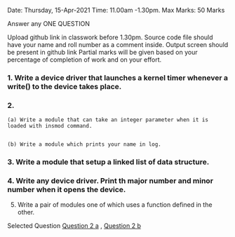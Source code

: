 Date: Thursday, 15-Apr-2021
Time: 11.00am -1.30pm.
Max Marks: 50 Marks

Answer any ONE QUESTION

Upload github link in classwork before 1.30pm.
Source code file should have your name and roll number as a comment inside.
Output screen should be present in github link
Partial marks will be given based on your percentage of completion of work and on your effort.


### 1. Write a device driver that launches a kernel timer whenever a write() to the device takes place.

### 2.

    (a) Write a module that can take an integer parameter when it is loaded with insmod command.


    (b) Write a module which prints your name in log.


### 3. Write a module that setup a linked list of data structure.

### 4. Write any device driver. Print th major number and minor number when it opens the device.

5. Write a pair of modules one of which uses a function defined in the other.

Selected Question [Question 2 a](./a) , [Question 2 b](./b)